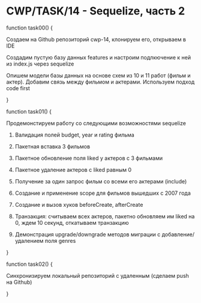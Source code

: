 # CWP/TASK/14 - Sequelize, часть 2

function task00() {

Создаем на Github репозиторий cwp-14, клонируем его, открываем в IDE

Создадим пустую базу данных features и настроим подлкючение к ней из index.js через sequelize

Опишем модели базы данных на основе схем из 10 и 11 работ (фильм и актер). Добавим связь между фильмом и актерами. Используем подход code first

}

function task01() {

Продемонстируем работу со следующими возможностями sequelize

1. Валидация полей budget, year и rating фильма

2. Пакетная вставка 3 фильмов

3. Пакетное обновление поля liked у актеров с 3 фильмами

4. Пакетное удаление актеров с liked равным 0

5. Получение за один запрос фильм со всеми его актерами (include)

6. Создание и применение scope для фильмов вышедших с 2007 года

7. Создание и вызов хуков beforeCreate, afterCreate

8. Транзакция: считываем всех актеров, пакетно обновляем им liked на 0, ждем 10 секунд, откатываем транзакцию

9. Демонстрация upgrade/downgrade методов миграции с добавление/удалением поля genres

}

function task02() {

Синхронизируем локальный репозиторий с удаленным (сделаем push на Github)

}